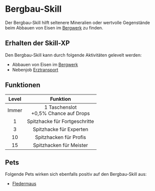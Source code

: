 # Bergbau-Skill 

Der Bergbau-Skill hilft seltenere Mineralien oder wertvolle Gegenstände beim Abbauen von Eisen im [Bergwerk](../../pages/nebenjobs/bergbau.md) zu finden.

## Erhalten der Skill-XP 
Den Bergbau-Skill kann durch folgende Aktivitäten gelevelt werden:

* Abbauen von Eisen im [Bergwerk](../../pages/nebenjobs/bergbau.md)
* Nebenjob [Erztransport](../../pages/nebenjobs/erztransport.md)

## Funktionen
| Level | Funktion |
|:-:|:-:|
| Immer | 1 Taschenslot <br> +0,5% Chance auf Drops |
| 1 | Spitzhacke für Fortgeschritte |
| 3 | Spitzhacke für Experten |
| 10 | Spitzhacken für Profis |
| 15 | Spitzhacken für Meister |

## Pets 
Folgende Pets wirken sich ebenfalls positiv auf den Bergbau-Skill aus:

* [Fledermaus](../../pages/pets/fledermaus.md)
